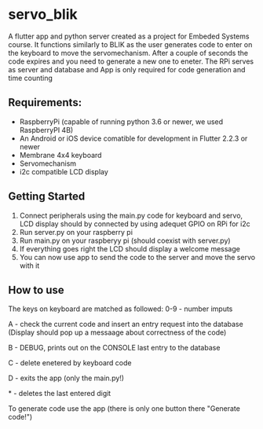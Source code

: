 # servo_blik

A flutter app and python server created as a project for Embeded Systems course. It functions similarly to BLIK as the user generates code to enter on the keyboard to move the servomechanism. After a couple of seconds the code expires and you need to generate a new one to eneter. The RPi serves as server and database and App is only required for code generation and time counting

## Requirements:
  - RaspberryPi (capable of running python 3.6 or newer, we used RaspberryPI 4B)
  - An Android or iOS device comatible for development in Flutter 2.2.3 or newer
  - Membrane 4x4 keyboard
  - Servomechanism
  - i2c compatible LCD display
  
## Getting Started
  1. Connect peripherals using the main.py code for keyboard and servo, LCD display should by connected by using adequet GPIO on RPi for i2c
  2. Run server.py on your raspberry pi
  3. Run main.py on your raspberyy pi (should coexist with server.py)
  4. If everything goes right the LCD should display a welcome message
  5. You can now use app to send the code to the server and move the servo with it

## How to use
The keys on keyboard are matched as followed: 
0-9 - number imputs

A - check the current code and insert an entry request into the database (Display should pop up a messaage about correctness of the code)

B - DEBUG, prints out on the CONSOLE last entry to the database

C - delete enetered by keyboard code

D - exits the app (only the main.py!)

\* - deletes the last entered digit

To generate code use the app (there is only one button there "Generate code!")

  

